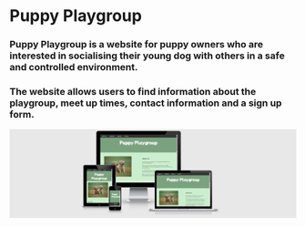 # Puppy Playgroup
### Puppy Playgroup is a website for puppy owners who are interested in socialising their young dog with others in a safe and controlled environment.
### The website allows users to find information about the playgroup, meet up times, contact information and a sign up form.

<img src="assets/images/Screenshot (9).png">